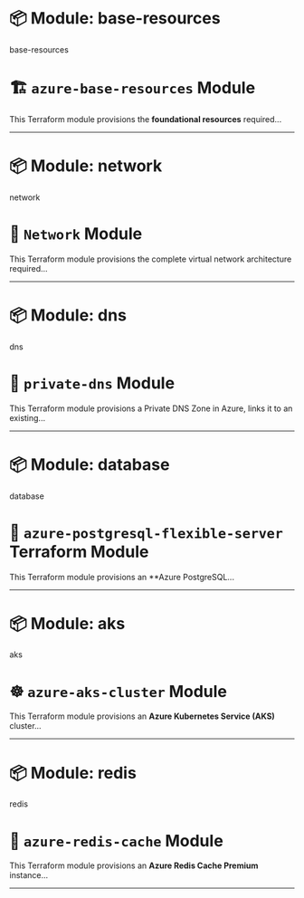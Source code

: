 # 📦 Module: base-resources

base-resources

# 🏗️ `azure-base-resources` Module

This Terraform module provisions the **foundational resources** required...

---

# 📦 Module: network

network

# 📡 `Network` Module

This Terraform module provisions the complete virtual network architecture required...

---

# 📦 Module: dns

dns

# 🧭 `private-dns` Module

This Terraform module provisions a Private DNS Zone in Azure, links it to an existing...

---

# 📦 Module: database

database

# 🐘 `azure-postgresql-flexible-server` Terraform Module

This Terraform module provisions an **Azure PostgreSQL...

---

# 📦 Module: aks

aks

# ☸️ `azure-aks-cluster` Module

This Terraform module provisions an **Azure Kubernetes Service (AKS)** cluster...

---

# 📦 Module: redis

redis

# 🧭 `azure-redis-cache` Module

This Terraform module provisions an **Azure Redis Cache Premium** instance...

---

